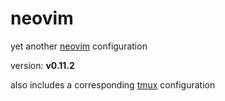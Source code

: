 # neovim

yet another [neovim](https://github.com/neovim/neovim) configuration

version: **v0.11.2**

also includes a corresponding [tmux](https://github.com/tmux/tmux) configuration
